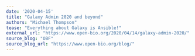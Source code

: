 ```yaml
---
date: '2020-04-15'
title: "Galaxy Admin 2020 and beyond"
authors: "Michael Thompson"
tease: "Everything about Galaxy is Ansible!"
external_url: "https://www.open-bio.org/2020/04/14/galaxy-admin-2020/"
source_blog: "OBF"
source_blog_url: "https://www.open-bio.org/blog/"
---
```

